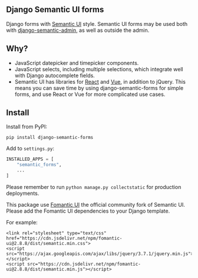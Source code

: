 Django Semantic UI forms
------------------------

Django forms with [Semantic UI](https://semantic-ui.com/) style. Semantic UI forms may be used both with [django-semantic-admin](https://github.com/globophobe/django-semantic-admin), as well as outside the admin.


Why?
----

* JavaScript datepicker and timepicker components.
* JavaScript selects, including multiple selections, which integrate well with Django autocomplete fields.
* Semantic UI has libraries for [React](https://react.semantic-ui.com/) and [Vue](https://semantic-ui-vue.github.io/#/), in addition to jQuery. This means you can save time by using django-semantic-forms for simple forms, and use React or Vue for more complicated use cases.


Install
-------

Install from PyPI:

```
pip install django-semantic-forms
```

Add to `settings.py`:

```python
INSTALLED_APPS = [
    "semantic_forms",
    ...
]
```

Please remember to run `python manage.py collectstatic` for production deployments.

This package use [Fomantic UI](https://fomantic-ui.com/) the official community fork of Semantic UI. Please add the Fomantic UI dependencies to your Django template.

For example:

```
<link rel="stylesheet" type="text/css" href="https://cdn.jsdelivr.net/npm/fomantic-ui@2.8.8/dist/semantic.min.css">
<script src="https://ajax.googleapis.com/ajax/libs/jquery/3.7.1/jquery.min.js"></script>
<script src="https://cdn.jsdelivr.net/npm/fomantic-ui@2.8.8/dist/semantic.min.js"></script>
```
